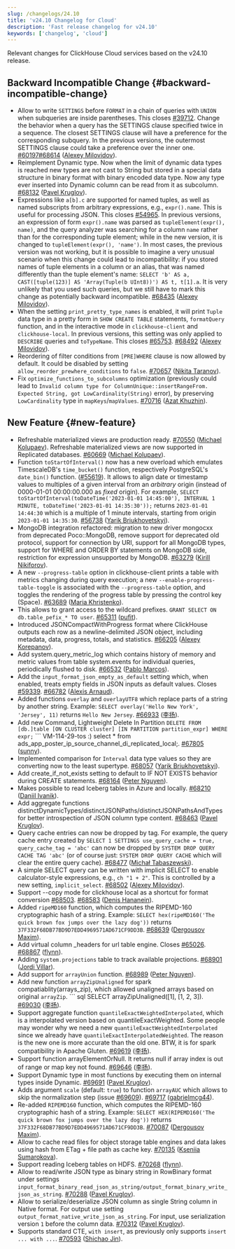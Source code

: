 ```yaml
---
slug: /changelogs/24.10
title: 'v24.10 Changelog for Cloud'
description: 'Fast release changelog for v24.10'
keywords: ['changelog', 'cloud']
---
```


Relevant changes for ClickHouse Cloud services based on the v24.10 release.

## Backward Incompatible Change {#backward-incompatible-change}
- Allow to write `SETTINGS` before `FORMAT` in a chain of queries with `UNION` when subqueries are inside parentheses. This closes [#39712](https://github.com/ClickHouse/ClickHouse/issues/39712). Change the behavior when a query has the SETTINGS clause specified twice in a sequence. The closest SETTINGS clause will have a preference for the corresponding subquery. In the previous versions, the outermost SETTINGS clause could take a preference over the inner one. [#60197](https://github.com/ClickHouse/ClickHouse/pull/60197)[#68614](https://github.com/ClickHouse/ClickHouse/pull/68614) ([Alexey Milovidov](https://github.com/alexey-milovidov)).
- Reimplement Dynamic type. Now when the limit of dynamic data types is reached new types are not cast to String but stored in a special data structure in binary format with binary encoded data type. Now any type ever inserted into Dynamic column can be read from it as subcolumn. [#68132](https://github.com/ClickHouse/ClickHouse/pull/68132) ([Pavel Kruglov](https://github.com/Avogar)).
- Expressions like `a[b].c` are supported for named tuples, as well as named subscripts from arbitrary expressions, e.g., `expr().name`. This is useful for processing JSON. This closes [#54965](https://github.com/ClickHouse/ClickHouse/issues/54965). In previous versions, an expression of form `expr().name` was parsed as `tupleElement(expr(), name)`, and the query analyzer was searching for a column `name` rather than for the corresponding tuple element; while in the new version, it is changed to `tupleElement(expr(), 'name')`. In most cases, the previous version was not working, but it is possible to imagine a very unusual scenario when this change could lead to incompatibility: if you stored names of tuple elements in a column or an alias, that was named differently than the tuple element's name: `SELECT 'b' AS a, CAST([tuple(123)] AS 'Array(Tuple(b UInt8))') AS t, t[1].a`. It is very unlikely that you used such queries, but we still have to mark this change as potentially backward incompatible. [#68435](https://github.com/ClickHouse/ClickHouse/pull/68435) ([Alexey Milovidov](https://github.com/alexey-milovidov)).
- When the setting `print_pretty_type_names` is enabled, it will print `Tuple` data type in a pretty form in `SHOW CREATE TABLE` statements, `formatQuery` function, and in the interactive mode in `clickhouse-client` and `clickhouse-local`. In previous versions, this setting was only applied to `DESCRIBE` queries and `toTypeName`. This closes [#65753](https://github.com/ClickHouse/ClickHouse/issues/65753). [#68492](https://github.com/ClickHouse/ClickHouse/pull/68492) ([Alexey Milovidov](https://github.com/alexey-milovidov)).
- Reordering of filter conditions from `[PRE]WHERE` clause is now allowed by default. It could be disabled by setting `allow_reorder_prewhere_conditions` to `false`. [#70657](https://github.com/ClickHouse/ClickHouse/pull/70657) ([Nikita Taranov](https://github.com/nickitat)).
- Fix `optimize_functions_to_subcolumns` optimization (previously could lead to `Invalid column type for ColumnUnique::insertRangeFrom. Expected String, got LowCardinality(String)` error), by preserving `LowCardinality` type in `mapKeys`/`mapValues`. [#70716](https://github.com/ClickHouse/ClickHouse/pull/70716) ([Azat Khuzhin](https://github.com/azat)).


## New Feature {#new-feature}
- Refreshable materialized views are production ready. [#70550](https://github.com/ClickHouse/ClickHouse/pull/70550) ([Michael Kolupaev](https://github.com/al13n321)). Refreshable materialized views are now supported in Replicated databases. [#60669](https://github.com/ClickHouse/ClickHouse/pull/60669) ([Michael Kolupaev](https://github.com/al13n321)).
- Function `toStartOfInterval()` now has a new overload which emulates TimescaleDB's `time_bucket()` function, respectively PostgreSQL's `date_bin()` function. ([#55619](https://github.com/ClickHouse/ClickHouse/issues/55619)). It allows to align date or timestamp values to multiples of a given interval from an *arbitrary* origin (instead of 0000-01-01 00:00:00.000 as *fixed* origin). For example, `SELECT toStartOfInterval(toDateTime('2023-01-01 14:45:00'), INTERVAL 1 MINUTE, toDateTime('2023-01-01 14:35:30'));` returns `2023-01-01 14:44:30` which is a multiple of 1 minute intervals, starting from origin `2023-01-01 14:35:30`. [#56738](https://github.com/ClickHouse/ClickHouse/pull/56738) ([Yarik Briukhovetskyi](https://github.com/yariks5s)).
- MongoDB integration refactored: migration to new driver mongocxx from deprecated Poco::MongoDB, remove support for deprecated old protocol, support for connection by URI, support for all MongoDB types, support for WHERE and ORDER BY statements on MongoDB side, restriction for expression unsupported by MongoDB. [#63279](https://github.com/ClickHouse/ClickHouse/pull/63279) ([Kirill Nikiforov](https://github.com/allmazz)).
- A new `--progress-table` option in clickhouse-client prints a table with metrics changing during query execution; a new `--enable-progress-table-toggle` is associated with the `--progress-table` option, and toggles the rendering of the progress table by pressing the control key (Space). [#63689](https://github.com/ClickHouse/ClickHouse/pull/63689) ([Maria Khristenko](https://github.com/mariaKhr)).
- This allows to grant access to the wildcard prefixes. `GRANT SELECT ON db.table_pefix_* TO user`. [#65311](https://github.com/ClickHouse/ClickHouse/pull/65311) ([pufit](https://github.com/pufit)).
- Introduced JSONCompactWithProgress format where ClickHouse outputs each row as a newline-delimited JSON object, including metadata, data, progress, totals, and statistics. [#66205](https://github.com/ClickHouse/ClickHouse/pull/66205) ([Alexey Korepanov](https://github.com/alexkorep)).
- Add system.query_metric_log which contains history of memory and metric values from table system.events for individual queries, periodically flushed to disk. [#66532](https://github.com/ClickHouse/ClickHouse/pull/66532) ([Pablo Marcos](https://github.com/pamarcos)).
- Add the `input_format_json_empty_as_default` setting which, when enabled, treats empty fields in JSON inputs as default values. Closes [#59339](https://github.com/ClickHouse/ClickHouse/issues/59339). [#66782](https://github.com/ClickHouse/ClickHouse/pull/66782) ([Alexis Arnaud](https://github.com/a-a-f)).
- Added functions `overlay` and `overlayUTF8` which replace parts of a string by another string. Example: `SELECT overlay('Hello New York', 'Jersey', 11)` returns `Hello New Jersey`. [#66933](https://github.com/ClickHouse/ClickHouse/pull/66933) ([李扬](https://github.com/taiyang-li)).
- Add new Command, Lightweight Delete In Partition ``` DELETE FROM [db.]table [ON CLUSTER cluster] [IN PARTITION partition_expr] WHERE expr; ``` ``` VM-114-29-tos :) select * from ads_app_poster_ip_source_channel_di_replicated_local;. [#67805](https://github.com/ClickHouse/ClickHouse/pull/67805) ([sunny](https://github.com/sunny19930321)).
- Implemented comparison for `Interval` data type values so they are converting now to the least supertype. [#68057](https://github.com/ClickHouse/ClickHouse/pull/68057) ([Yarik Briukhovetskyi](https://github.com/yariks5s)).
- Add create_if_not_exists setting to default to IF NOT EXISTS behavior during CREATE statements. [#68164](https://github.com/ClickHouse/ClickHouse/pull/68164) ([Peter Nguyen](https://github.com/petern48)).
- Makes possible to read Iceberg tables in Azure and locally. [#68210](https://github.com/ClickHouse/ClickHouse/pull/68210) ([Daniil Ivanik](https://github.com/divanik)).
- Add aggregate functions distinctDynamicTypes/distinctJSONPaths/distinctJSONPathsAndTypes for better introspection of JSON column type content. [#68463](https://github.com/ClickHouse/ClickHouse/pull/68463) ([Pavel Kruglov](https://github.com/Avogar)).
- Query cache entries can now be dropped by tag. For example, the query cache entry created by `SELECT 1 SETTINGS use_query_cache = true, query_cache_tag = 'abc'` can now be dropped by `SYSTEM DROP QUERY CACHE TAG 'abc'` (or of course just: `SYSTEM DROP QUERY CACHE` which will clear the entire query cache). [#68477](https://github.com/ClickHouse/ClickHouse/pull/68477) ([Michał Tabaszewski](https://github.com/pinsvin00)).
- A simple SELECT query can be written with implicit SELECT to enable calculator-style expressions, e.g., `ch "1 + 2"`. This is controlled by a new setting, `implicit_select`. [#68502](https://github.com/ClickHouse/ClickHouse/pull/68502) ([Alexey Milovidov](https://github.com/alexey-milovidov)).
- Support --copy mode for clickhouse local as a shortcut for format conversion [#68503](https://github.com/ClickHouse/ClickHouse/issues/68503). [#68583](https://github.com/ClickHouse/ClickHouse/pull/68583) ([Denis Hananein](https://github.com/denis-hananein)).
- Added `ripeMD160` function, which computes the RIPEMD-160 cryptographic hash of a string. Example: `SELECT hex(ripeMD160('The quick brown fox jumps over the lazy dog'))` returns `37F332F68DB77BD9D7EDD4969571AD671CF9DD3B`. [#68639](https://github.com/ClickHouse/ClickHouse/pull/68639) ([Dergousov Maxim](https://github.com/m7kss1)).
- Add virtual column _headers for url table engine. Closes [#65026](https://github.com/ClickHouse/ClickHouse/issues/65026). [#68867](https://github.com/ClickHouse/ClickHouse/pull/68867) ([flynn](https://github.com/ucasfl)).
- Adding `system.projections` table to track available projections. [#68901](https://github.com/ClickHouse/ClickHouse/pull/68901) ([Jordi Villar](https://github.com/jrdi)).
- Add support for `arrayUnion` function. [#68989](https://github.com/ClickHouse/ClickHouse/pull/68989) ([Peter Nguyen](https://github.com/petern48)).
- Add new function `arrayZipUnaligned` for spark compatiablity(arrays_zip), which allowed unaligned arrays based on original `arrayZip`. ``` sql SELECT arrayZipUnaligned([1], [1, 2, 3]). [#69030](https://github.com/ClickHouse/ClickHouse/pull/69030) ([李扬](https://github.com/taiyang-li)).
- Support aggregate function `quantileExactWeightedInterpolated`, which is a interpolated version based on quantileExactWeighted. Some people may wonder why we need a new `quantileExactWeightedInterpolated` since we already have `quantileExactInterpolatedWeighted`. The reason is the new one is more accurate than the old one. BTW, it is for spark compatibility in Apache Gluten. [#69619](https://github.com/ClickHouse/ClickHouse/pull/69619) ([李扬](https://github.com/taiyang-li)).
- Support function arrayElementOrNull. It returns null if array index is out of range or map key not found. [#69646](https://github.com/ClickHouse/ClickHouse/pull/69646) ([李扬](https://github.com/taiyang-li)).
- Support Dynamic type in most functions by executing them on internal types inside Dynamic. [#69691](https://github.com/ClickHouse/ClickHouse/pull/69691) ([Pavel Kruglov](https://github.com/Avogar)).
- Adds argument `scale` (default: `true`) to function `arrayAUC` which allows to skip the normalization step (issue [#69609](https://github.com/ClickHouse/ClickHouse/issues/69609)). [#69717](https://github.com/ClickHouse/ClickHouse/pull/69717) ([gabrielmcg44](https://github.com/gabrielmcg44)).
- Re-added `RIPEMD160` function, which computes the RIPEMD-160 cryptographic hash of a string. Example: `SELECT HEX(RIPEMD160('The quick brown fox jumps over the lazy dog'))` returns `37F332F68DB77BD9D7EDD4969571AD671CF9DD3B`. [#70087](https://github.com/ClickHouse/ClickHouse/pull/70087) ([Dergousov Maxim](https://github.com/m7kss1)).
- Allow to cache read files for object storage table engines and data lakes using hash from ETag + file path as cache key. [#70135](https://github.com/ClickHouse/ClickHouse/pull/70135) ([Kseniia Sumarokova](https://github.com/kssenii)).
- Support reading Iceberg tables on HDFS. [#70268](https://github.com/ClickHouse/ClickHouse/pull/70268) ([flynn](https://github.com/ucasfl)).
- Allow to read/write JSON type as binary string in RowBinary format under settings `input_format_binary_read_json_as_string/output_format_binary_write_json_as_string`. [#70288](https://github.com/ClickHouse/ClickHouse/pull/70288) ([Pavel Kruglov](https://github.com/Avogar)).
- Allow to serialize/deserialize JSON column as single String column in Native format. For output use setting `output_format_native_write_json_as_string`. For input, use serialization version `1` before the column data. [#70312](https://github.com/ClickHouse/ClickHouse/pull/70312) ([Pavel Kruglov](https://github.com/Avogar)).
- Supports standard CTE, `with insert`, as previously only supports `insert ... with ...`. [#70593](https://github.com/ClickHouse/ClickHouse/pull/70593) ([Shichao Jin](https://github.com/jsc0218)).


